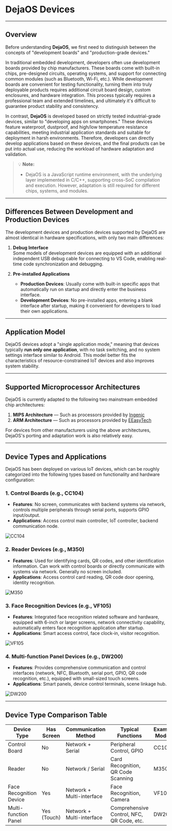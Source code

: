 # DejaOS Devices

---

## Overview

Before understanding **DejaOS**, we first need to distinguish between the concepts of "development boards" and "production-grade devices."

In traditional embedded development, developers often use development boards provided by chip manufacturers. These boards come with built-in chips, pre-designed circuits, operating systems, and support for connecting common modules (such as Bluetooth, Wi-Fi, etc.). While development boards are convenient for testing functionality, turning them into truly deployable products requires additional circuit board design, custom enclosures, and hardware integration. This process typically requires a professional team and extended timelines, and ultimately it's difficult to guarantee product stability and consistency.

In contrast, **DejaOS** is developed based on strictly tested industrial-grade devices, similar to "developing apps on smartphones." These devices feature waterproof, dustproof, and high/low temperature resistance capabilities, meeting industrial application standards and suitable for deployment in harsh environments. Therefore, developers can directly develop applications based on these devices, and the final products can be put into actual use, reducing the workload of hardware adaptation and validation.

> 💡 **Note:** 
> - DejaOS is a JavaScript runtime environment, with the underlying layer implemented in C/C++, supporting cross-SoC compilation and execution. However, adaptation is still required for different chips, systems, and modules.

---

## Differences Between Development and Production Devices

The development devices and production devices supported by DejaOS are almost identical in hardware specifications, with only two main differences:

1. **Debug Interface**  
   Some models of development devices are equipped with an additional independent USB debug cable for connecting to VS Code, enabling real-time code synchronization and debugging.

2. **Pre-installed Applications**
   - **Production Devices**: Usually come with built-in specific apps that automatically run on startup and directly enter the business interface.
   - **Development Devices**: No pre-installed apps, entering a blank interface after startup, making it convenient for developers to load their own applications.

---

## Application Model

DejaOS devices adopt a "single application mode," meaning that devices typically **run only one application**, with no task switching, and no system settings interface similar to Android. This model better fits the characteristics of resource-constrained IoT devices and also improves system stability.

---

## Supported Microprocessor Architectures

DejaOS is currently adapted to the following two mainstream embedded chip architectures:

1. **MIPS Architecture** — Such as processors provided by [Ingenic](https://www.ingenic.com.cn/)
2. **ARM Architecture** — Such as processors provided by [EEasyTech](https://www.eeasytech.com/)

For devices from other manufacturers using the above architectures, DejaOS's porting and adaptation work is also relatively easy.

---

## Device Types and Applications

DejaOS has been deployed on various IoT devices, which can be roughly categorized into the following types based on functionality and hardware configuration:

### 1. Control Boards (e.g., CC104)

- **Features**: No screen, communicates with backend systems via network, controls multiple peripherals through serial ports, supports GPIO input/output.
- **Applications**: Access control main controller, IoT controller, backend communication node.

![CC104](/img/devices/CC104.png)

### 2. Reader Devices (e.g., M350)

- **Features**: Used for identifying cards, QR codes, and other identification information. Can work with control boards or directly communicate with systems via network. Generally no screen included.
- **Applications**: Access control card reading, QR code door opening, identity recognition.

![M350](/img/devices/M350.png)

### 3. Face Recognition Devices (e.g., VF105)

- **Features**: Integrated face recognition related software and hardware, equipped with 6-inch or larger screens, network connectivity capability, automatically enters face recognition application after startup.
- **Applications**: Smart access control, face clock-in, visitor recognition.

![VF105](/img/devices/VF105.png)

### 4. Multi-function Panel Devices (e.g., DW200)

- **Features**: Provides comprehensive communication and control interfaces (network, NFC, Bluetooth, serial port, GPIO, QR code recognition, etc.), equipped with small-sized touch screens.
- **Applications**: Smart panels, device control terminals, scene linkage hub.

![DW200](/img/devices/DW200.png)

---

## Device Type Comparison Table

| Device Type             | Has Screen  | Communication Method      | Typical Functions                         | Example Models |
| ----------------------- | ----------- | ------------------------- | ----------------------------------------- | -------------- |
| Control Board           | No          | Network + Serial          | Peripheral Control, GPIO                  | CC104          |
| Reader                  | No          | Network / Serial          | Card Recognition, QR Code Scanning        | M350           |
| Face Recognition Device | Yes         | Network + Multi-interface | Face Recognition, Camera                  | VF105          |
| Multi-function Panel    | Yes (Touch) | Network + Multi-interface | Comprehensive Control, NFC, QR Code, etc. | DW200          |

